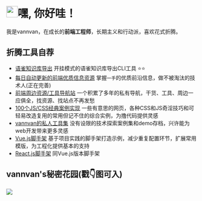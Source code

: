 <h1 align="left"><img src="https://raw.githubusercontent.com/iampavangandhi/iampavangandhi/master/gifs/Hi.gif" width="30px">嘿, 你好哇！</h1>

<p>
  我是vannvan，在成长的<b>前端工程师</b>，长期主义和行动派，喜欢花式折腾。
</p>


## 折腾工具自荐

- [语雀知识库导出](https://github.com/vannvan/yuque-tools) 开挂模式的语雀知识库导出CLI工具 ⭐️⭐️ 
- [每日自动更新的前端优质信息资源](https://github.com/vannvan/high-quality-fe-resources/tree/main) 掌握`一手`的优质前沿信息，做不被淘汰的技术人(正在完善)  
- [前端周边资源/工具导航站](https://github.com/vannvan/adoerww/tree/master/nav-refactor) 一个积累了多年的私有导航，干货、工具、周边一应俱全，找资源、找站点不再发愁  
- [100个JS/CSS经典案例实现](https://vannvan.github.io/web-explore-demo/)  一些有意思的网页，各种CSS和JS奇淫技巧和可轻易改造复用的常用但记不住的综合实例，为撸代码提供灵感  
- [vannvan的私人工具集](https://github.com/vannvan/adoerww) 没有设限的技术探索案例集和demo存档，兴许能为web开发带来更多灵感  
- [Vue.js脚手架](https://github.com/vannvan/wwvue-cli) 基于项目实践的脚手架打造示例，减少重复配置环节，扩展常用模版，为工程化提供基本的支持  
- [React.js脚手架](https://github.com/vannvan/react-easy-cli) 同Vue.js版本脚手架  

## vannvan's秘密花园(戳👇图可入)
<a href="https://www.yuque.com/vannvan" target="_blank"><img src="https://p.ipic.vip/r894ol.png"></a>
